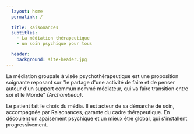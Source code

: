 ```yaml
---
  layout: home
  permalink: /

  title: Raisonances
  subtitles:
    - La médiation thérapeutique
    - un soin psychique pour tous

  header:
    background: site-header.jpg
---
```


La médiation groupale à visée psychothérapeutique est une proposition soignante
reposant sur "le partage d'une activité de faire et de penser autour d'un support
commun nommé médiateur, qui va faire transition entre soi et le Monde" _(Archambeau)_.

Le patient fait le choix du média. Il est acteur de sa démarche de soin, accompagnée
par Raisonances, garante du cadre thérapeutique. En découlent un apaisement psychique
et un mieux être global, qui s'installent progressivement.
